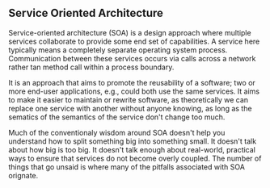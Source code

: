 ## Service Oriented Architecture
Service-oriented architecture (SOA) is a design approach where multiple services collaborate to provide some end set of capabilities. A service here typically means a completely separate operating system process. Communication between these services occurs via calls across a network rather tan method call within a process boundary.

It is an approach that aims to promote the reusability of a software; two or more end-user applications, e.g., could both use the same services. It aims to make it easier to maintain or rewrite software, as theoretically we can replace one service with another without anyone knowing, as long as the sematics of the semantics of the service don't change too much.

Much of the conventionaly wisdom around SOA doesn't help you understand how to split something big into something small. It doesn't talk about how big is too big. It doesn't talk enough about real-world, practical ways to ensure that services do not become overly coupled. The number of things that go unsaid is where many of the pitfalls associated with SOA orignate.